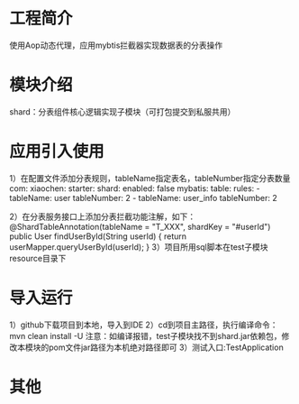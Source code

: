 # 工程简介
使用Aop动态代理，应用mybtis拦截器实现数据表的分表操作

# 模块介绍
shard：分表组件核心逻辑实现子模块（可打包提交到私服共用）

# 应用引入使用
1）在配置文件添加分表规则，tableName指定表名，tableNumber指定分表数量
com:
    xiaochen:
        starter:
            shard:
                enabled: false
                mybatis:
                    table:
                        rules:
                            - tableName: user
                              tableNumber: 2
                            - tableName: user_info
                              tableNumber: 2

2）在分表服务接口上添加分表拦截功能注解，如下：
@ShardTableAnnotation(tableName = "T_XXX", shardKey = "#userId")
public User findUserById(String userId) {
    return userMapper.queryUserById(userId);
}
3）项目所用sql脚本在test子模块resource目录下

# 导入运行
1）github下载项目到本地，导入到IDE
2）cd到项目主路径，执行编译命令：mvn clean install -U
注意：如编译报错，test子模块找不到shard.jar依赖包，修改本模块的pom文件jar路径为本机绝对路径即可
3）测试入口:TestApplication

# 其他
